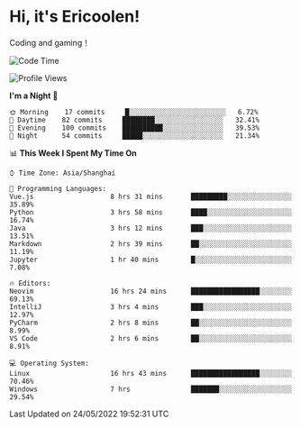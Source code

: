 # Hi, it's Ericoolen!
Coding and gaming！

<!--START_SECTION:waka-->
![Code Time](http://img.shields.io/badge/Code%20Time-278%20hrs%2022%20mins-blue)

![Profile Views](http://img.shields.io/badge/Profile%20Views-7-blue)

**I'm a Night 🦉** 

```text
🌞 Morning    17 commits     █░░░░░░░░░░░░░░░░░░░░░░░░   6.72% 
🌆 Daytime    82 commits     ████████░░░░░░░░░░░░░░░░░   32.41% 
🌃 Evening    100 commits    ██████████░░░░░░░░░░░░░░░   39.53% 
🌙 Night      54 commits     █████░░░░░░░░░░░░░░░░░░░░   21.34%

```


📊 **This Week I Spent My Time On** 

```text
⌚︎ Time Zone: Asia/Shanghai

💬 Programming Languages: 
Vue.js                   8 hrs 31 mins       █████████░░░░░░░░░░░░░░░░   35.89% 
Python                   3 hrs 58 mins       ████░░░░░░░░░░░░░░░░░░░░░   16.74% 
Java                     3 hrs 12 mins       ███░░░░░░░░░░░░░░░░░░░░░░   13.51% 
Markdown                 2 hrs 39 mins       ██░░░░░░░░░░░░░░░░░░░░░░░   11.19% 
Jupyter                  1 hr 40 mins        █░░░░░░░░░░░░░░░░░░░░░░░░   7.08%

🔥 Editors: 
Neovim                   16 hrs 24 mins      █████████████████░░░░░░░░   69.13% 
IntelliJ                 3 hrs 4 mins        ███░░░░░░░░░░░░░░░░░░░░░░   12.97% 
PyCharm                  2 hrs 8 mins        ██░░░░░░░░░░░░░░░░░░░░░░░   8.99% 
VS Code                  2 hrs 6 mins        ██░░░░░░░░░░░░░░░░░░░░░░░   8.91%

💻 Operating System: 
Linux                    16 hrs 43 mins      █████████████████░░░░░░░░   70.46% 
Windows                  7 hrs               ███████░░░░░░░░░░░░░░░░░░   29.54%

```


 Last Updated on 24/05/2022 19:52:31 UTC
<!--END_SECTION:waka-->


